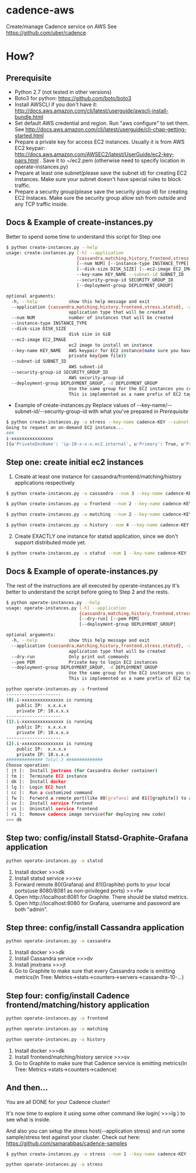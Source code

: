 # cadence-aws
Create/manage Cadence service on AWS
See https://github.com/uber/cadence


# How?

## Prerequisite
* Python 2.7 (not tested in other versions)
* Boto3 for python: https://github.com/boto/boto3
* Install AWSCLI if you don't have it: http://docs.aws.amazon.com/cli/latest/userguide/awscli-install-bundle.html
* Set default AWS credential and region. Run "aws configure" to set them. See http://docs.aws.amazon.com/cli/latest/userguide/cli-chap-getting-started.html
* Prepare a private key for access EC2 instances. Usually it is from AWS EC2 keypair: http://docs.aws.amazon.com/AWSEC2/latest/UserGuide/ec2-key-pairs.html . Save it to ~/ec2.pem (otherwise need to specify location in operate-instances.py)
* Prepare at least one subnet(please save the subnet id) for creating EC2 instances. Make sure your subnet doesn't have special rules to block traffic.
* Prepare a security group(please save the security group id) for creating EC2 Instaces. Make sure the security group allow ssh from outside and any TCP traffic inside.


## Docs & Example of create-instances.py
Better to spend some time to understand this script for Step one
```bash
$ python create-instances.py --help
usage: create-instances.py [-h] --application
                           {cassandra,matching,history,frontend,stress,statsd}
                           [--num NUM] [--instance-type INSTANCE_TYPE]
                           [--disk-size DISK_SIZE] [--ec2-image EC2_IMAGE]
                           --key-name KEY_NAME --subnet-id SUBNET_ID
                           --security-group-id SECURITY_GROUP_ID
                           [--deployment-group DEPLOYMENT_GROUP]

optional arguments:
  -h, --help            show this help message and exit
  --application {cassandra,matching,history,frontend,stress,statsd}, -a {cassandra,matching,history,frontend,stress,statsd}
                        application type that will be created
  --num NUM             number of instances that will be created
  --instance-type INSTANCE_TYPE
  --disk-size DISK_SIZE
                        disk size in GiB
  --ec2-image EC2_IMAGE
                        ec2 image to install on instance
  --key-name KEY_NAME   AWS keypair for EC2 instance(make sure you have the
                        private key(pem file))
  --subnet-id SUBNET_ID
                        AWS subnet-id
  --security-group-id SECURITY_GROUP_ID
                        AWS security-group-id
  --deployment-group DEPLOYMENT_GROUP, -d DEPLOYMENT_GROUP
                        Use the same group for the EC2 instances you created.
                        This is implemented as a name prefix of EC2 tag

```
* Example of create-instances.py Replace values of --key-name/--subnet-id/--security-group-id with what you've prepared in *Prerequisite*
```bash
$ python create-instances.py -a stress --key-name cadence-KEY --subnet-id subnet-xxxxxxxx --security-group-id sg-xxxxxxxx
Going to request an on-demand EC2 instance...
###
i-xxxxxxxxxxxxxxxx
[{u'PrivateDnsName': 'ip-10-x-x-x.ec2.internal', u'Primary': True, u'PrivateIpAddress': '10.x.x.x'}]

```

## Step one: create initial ec2 instances
1. Create at least one instance for cassandra/frontend/matching/history applications respectively
```bash
$ python create-instances.py -a cassandra --num 3 --key-name cadence-KEY --subnet-id subnet-xxxxxxxx --security-group-id sg-xxxxxxxx
```
```bash
$ python create-instances.py -a frontend --num 2 --key-name cadence-KEY --subnet-id subnet-xxxxxxxx --security-group-id sg-xxxxxxxx
```
```bash
$ python create-instances.py -a matching --num 2 --key-name cadence-KEY --subnet-id subnet-xxxxxxxx --security-group-id sg-xxxxxxxx
```
```bash
$ python create-instances.py -a history --num 4 --key-name cadence-KEY --subnet-id subnet-xxxxxxxx --security-group-id sg-xxxxxxxx
```

2. Create EXACTLY one instance for statsd application, since we don't support distributed mode yet.
```bash
$ python create-instances.py -a statsd --num 1 --key-name cadence-KEY --subnet-id subnet-xxxxxxxx --security-group-id sg-xxxxxxxx
```


## Docs & Example of operate-instances.py
The rest of the instructions are all executed by operate-instances.py
It's better to understand the script before going to Step 2 and the rests.

```bash
$ python operate-instances.py --help
usage: operate-instances.py [-h] --application
                            {cassandra,matching,history,frontend,stress,statsd}
                            [--dry-run] [--pem PEM]
                            [--deployment-group DEPLOYMENT_GROUP]

optional arguments:
  -h, --help            show this help message and exit
  --application {cassandra,matching,history,frontend,stress,statsd}, -a {cassandra,matching,history,frontend,stress,statsd}
                        application type that will be created
  --dry-run             Only print out commands
  --pem PEM             Private key to login EC2 instances
  --deployment-group DEPLOYMENT_GROUP, -d DEPLOYMENT_GROUP
                        Use the same group for the EC2 instances you created.
                        This is implemented as a name prefix of EC2 tag

```
```bash
python operate-instances.py -a frontend
---------------------
(0).i-xxxxxxxxxxxxxxxx is running
	public IP:	x.x.x.x
	private IP:	10.x.x.x
---------------------
(1).i-xxxxxxxxxxxxxxxx is running
	public IP:	x.x.x.x
	private IP:	10.x.x.x
---------------------
(2).i-xxxxxxxxxxxxxxxx is running
	public IP:	x.x.x.x
	private IP:	10.x.x.x
############## Total:3 ##############
Choose operation:
[ jt ]:  Install jmxtrans (for Cassandra docker container)
[ tm ]:  Terminate EC2 instance
[ dk ]:  Install docker
[ lg ]:  Login EC2 host
[ cc ]:  Run a customized command
[ fw ]:  Forword a remote port(like 80[grafana] and 81([graphite]) to a local port(like 8080/8081)
[ sv ]:  Install service frontend
[ us ]:  Uninstall service frontend
[ ri ]:  Remove cadence image service(for deploying new code)
>>> dk
```

## Step two: config/install Statsd-Graphite-Grafana application
```bash
python operate-instances.py -a statsd
```
1. Install docker >>>dk
2. Install statsd service >>>sv
3. Forward remote 80(Grafana) and 81(Graphite) ports to your local ports(use 8080/8081 as non-privileged ports) >>>fw
4. Open http://localhost:8081 for Graphite. There should be statsd metrics.
5. Open http://localhost:8080 for Grafana, username and password are both "admin".

## Step three: config/install Cassandra application
```bash
python operate-instances.py -a cassandra
```
1. Install docker >>>dk
2. Install Cassandra service >>>dv
3. Install jmxtrans >>>jt
4. Go to Graphite to make sure that every Cassandra node is emitting metrics(In Tree: Metrics->stats->counters->servers->cassandra-10-...)

## Step four: config/install Cadence frontend/matching/history application
```bash
python operate-instances.py -a frontend
```
```bash
python operate-instances.py -a matching
```
```bash
python operate-instances.py -a history
```
1. Install docker >>>dk
2. Install frontend/matching/history service >>>sv
3. Go to Graphite to make sure that Cadence service is emitting metrics(In Tree: Metrics->stats->counters->cadence)

## And then...
You are all DONE for your Cadence cluster!

It's now time to explore it using some other command like login( >>>lg ) to see what is inside.

And also you can setup the stress host(--application stress) and run some sample/stress test against your cluster. Check out here: https://github.com/samarabbas/cadence-samples
```bash
$ python create-instances.py -a stress --num 1 --key-name cadence-KEY --subnet-id subnet-xxxxxxxx --security-group-id sg-xxxxxxxx
```
```bash
python operate-instances.py -a stress
```
